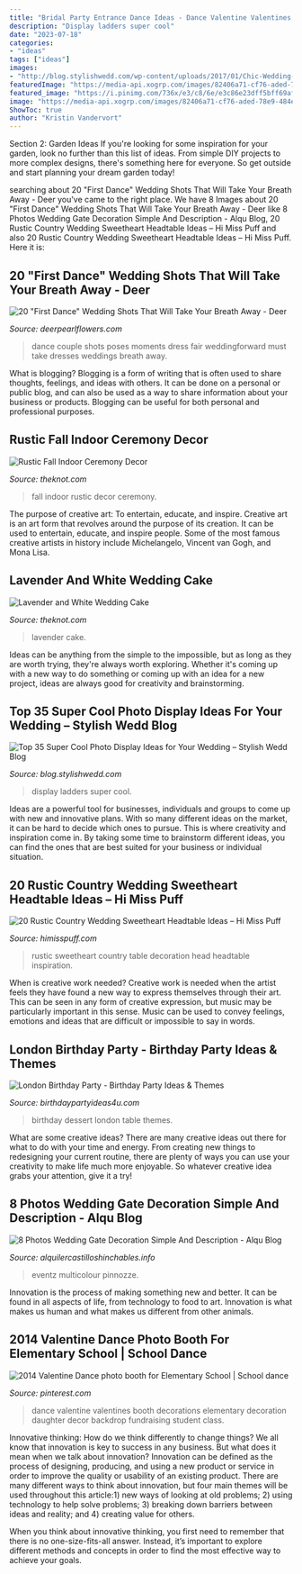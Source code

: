 ```yaml
---
title: "Bridal Party Entrance Dance Ideas - Dance Valentine Valentines Booth Decorations Elementary Decoration Daughter Decor Backdrop Fundraising Student Class"
description: "Display ladders super cool"
date: "2023-07-18"
categories:
- "ideas"
tags: ["ideas"]
images:
- "http://blog.stylishwedd.com/wp-content/uploads/2017/01/Chic-Wedding-Photo-Display-Ideas-with-Old-Ladders.jpg"
featuredImage: "https://media-api.xogrp.com/images/82406a71-cf76-aded-78e9-484ea9ea59d7~rs_729.h"
featured_image: "https://i.pinimg.com/736x/e3/c8/6e/e3c86e23dff5bff69af292709c06192e--dance-decorations-student-council.jpg"
image: "https://media-api.xogrp.com/images/82406a71-cf76-aded-78e9-484ea9ea59d7~rs_729.h"
ShowToc: true
author: "Kristin Vandervort"
---
```



Section 2: Garden Ideas
If you're looking for some inspiration for your garden, look no further than this list of ideas. From simple DIY projects to more complex designs, there's something here for everyone. So get outside and start planning your dream garden today!

	

		
searching about 20 &quot;First Dance&quot; Wedding Shots That Will Take Your Breath Away - Deer you've came to the right place. We have 8 Images about 20 &quot;First Dance&quot; Wedding Shots That Will Take Your Breath Away - Deer like 8 Photos Wedding Gate Decoration Simple And Description - Alqu Blog, 20 Rustic Country Wedding Sweetheart Headtable Ideas – Hi Miss Puff and also 20 Rustic Country Wedding Sweetheart Headtable Ideas – Hi Miss Puff. Here it is:
		
    
## 20 &quot;First Dance&quot; Wedding Shots That Will Take Your Breath Away - Deer

<img loading=lazy src="https://www.deerpearlflowers.com/wp-content/uploads/2016/08/First-Dance-Wedding-Shots-12.jpg" onerror="this.onerror=null;this.src='https://tse1.mm.bing.net/th?id=OIP.SKAXl9byxcbsnYOJU0V5VgHaLG&amp;pid=15.1';" alt="20 &quot;First Dance&quot; Wedding Shots That Will Take Your Breath Away - Deer">

_Source: deerpearlflowers.com_

>dance couple shots poses moments dress fair weddingforward must take dresses weddings breath away. 

	

What is blogging?
Blogging is a form of writing that is often used to share thoughts, feelings, and ideas with others. It can be done on a personal or public blog, and can also be used as a way to share information about your business or products. Blogging can be useful for both personal and professional purposes.

    
## Rustic Fall Indoor Ceremony Decor

<img loading=lazy src="https://apis.xogrp.com/media-api/images/6e6297e8-5ec9-11e4-843f-22000aa61a3e" onerror="this.onerror=null;this.src='https://tse3.mm.bing.net/th?id=OIP.zSC8TGGHpW_2CWlHJki1xgHaLH&amp;pid=15.1';" alt="Rustic Fall Indoor Ceremony Decor">

_Source: theknot.com_

>fall indoor rustic decor ceremony. 

	

The purpose of creative art: To entertain, educate, and inspire.
Creative art is an art form that revolves around the purpose of its creation. It can be used to entertain, educate, and inspire people. Some of the most famous creative artists in history include Michelangelo, Vincent van Gogh, and Mona Lisa.

    
## Lavender And White Wedding Cake

<img loading=lazy src="https://media-api.xogrp.com/images/82406a71-cf76-aded-78e9-484ea9ea59d7~rs_729.h" onerror="this.onerror=null;this.src='https://tse4.mm.bing.net/th?id=OIP.aJ5NR1AwB8D1G3eAD9c-CQHaLG&amp;pid=15.1';" alt="Lavender and White Wedding Cake">

_Source: theknot.com_

>lavender cake. 

	

Ideas can be anything from the simple to the impossible, but as long as they are worth trying, they're always worth exploring. Whether it's coming up with a new way to do something or coming up with an idea for a new project, ideas are always good for creativity and brainstorming.

    
## Top 35 Super Cool Photo Display Ideas For Your Wedding – Stylish Wedd Blog

<img loading=lazy src="http://blog.stylishwedd.com/wp-content/uploads/2017/01/Chic-Wedding-Photo-Display-Ideas-with-Old-Ladders.jpg" onerror="this.onerror=null;this.src='https://tse2.mm.bing.net/th?id=OIP.VjcARHdZ-TiBM3AGDiXE0QHaKd&amp;pid=15.1';" alt="Top 35 Super Cool Photo Display Ideas for Your Wedding – Stylish Wedd Blog">

_Source: blog.stylishwedd.com_

>display ladders super cool. 

	

Ideas are a powerful tool for businesses, individuals and groups to come up with new and innovative plans. With so many different ideas on the market, it can be hard to decide which ones to pursue. This is where creativity and inspiration come in. By taking some time to brainstorm different ideas, you can find the ones that are best suited for your business or individual situation.

    
## 20 Rustic Country Wedding Sweetheart Headtable Ideas – Hi Miss Puff

<img loading=lazy src="https://www.himisspuff.com/wp-content/uploads/2019/11/Rustic-country-wedding-sweetheart-head-table-decoration-ideas-6.jpg" onerror="this.onerror=null;this.src='https://tse3.mm.bing.net/th?id=OIP.RVKFUuh058H6rXp_BtiubwHaKH&amp;pid=15.1';" alt="20 Rustic Country Wedding Sweetheart Headtable Ideas – Hi Miss Puff">

_Source: himisspuff.com_

>rustic sweetheart country table decoration head headtable inspiration. 

	

When is creative work needed?
Creative work is needed when the artist feels they have found a new way to express themselves through their art. This can be seen in any form of creative expression, but music may be particularly important in this sense. Music can be used to convey feelings, emotions and ideas that are difficult or impossible to say in words.

    
## London Birthday Party - Birthday Party Ideas &amp; Themes

<img loading=lazy src="http://www.birthdaypartyideas4u.com/wp-content/uploads/2016/03/royal-london-birthday-dessert-table-550x797.jpg" onerror="this.onerror=null;this.src='https://tse1.mm.bing.net/th?id=OIP.ThqYBZSnEVWBAnCwD6JtIQHaKu&amp;pid=15.1';" alt="London Birthday Party - Birthday Party Ideas &amp; Themes">

_Source: birthdaypartyideas4u.com_

>birthday dessert london table themes. 

	

What are some creative ideas?
There are many creative ideas out there for what to do with your time and energy. From creating new things to redesigning your current routine, there are plenty of ways you can use your creativity to make life much more enjoyable. So whatever creative idea grabs your attention, give it a try!

    
## 8 Photos Wedding Gate Decoration Simple And Description - Alqu Blog

<img loading=lazy src="https://alquilercastilloshinchables.info/wp-content/uploads/2020/06/wedding-decor-by-DEventz-Entry-gate-decor-Wedding-entrance-....jpg" onerror="this.onerror=null;this.src='https://tse2.mm.bing.net/th?id=OIP.qfGYERFlI46y6NsSMjFisAHaE6&amp;pid=15.1';" alt="8 Photos Wedding Gate Decoration Simple And Description - Alqu Blog">

_Source: alquilercastilloshinchables.info_

>eventz multicolour pinnozze. 

	

Innovation is the process of making something new and better. It can be found in all aspects of life, from technology to food to art. Innovation is what makes us human and what makes us different from other animals.

    
## 2014 Valentine Dance Photo Booth For Elementary School | School Dance

<img loading=lazy src="https://i.pinimg.com/736x/e3/c8/6e/e3c86e23dff5bff69af292709c06192e--dance-decorations-student-council.jpg" onerror="this.onerror=null;this.src='https://tse1.mm.bing.net/th?id=OIP.SzgZUQA0a9EBU19VaLfJFwHaJ3&amp;pid=15.1';" alt="2014 Valentine Dance photo booth for Elementary School | School dance">

_Source: pinterest.com_

>dance valentine valentines booth decorations elementary decoration daughter decor backdrop fundraising student class. 

	

Innovative thinking: How do we think differently to change things?
We all know that innovation is key to success in any business. But what does it mean when we talk about innovation?
Innovation can be defined as the process of designing, producing, and using a new product or service in order to improve the quality or usability of an existing product. There are many different ways to think about innovation, but four main themes will be used throughout this article:1) new ways of looking at old problems; 2) using technology to help solve problems; 3) breaking down barriers between ideas and reality; and 4) creating value for others. 

When you think about innovative thinking, you first need to remember that there is no one-size-fits-all answer. Instead, it’s important to explore different methods and concepts in order to find the most effective way to achieve your goals.

